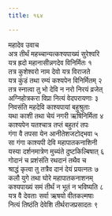 ```yaml
---
title: १६४

---
```

महादेव उवाच  
अत्र तीर्थं महच्चान्यत्कश्यपाख्यं सुरेश्वरि  
यत्र ह्रदो महानासीन्नगदेव विनिर्मितः १  
तत्र कुशेश्वरो नाम देवो यत्र विराजते  
यत्र कुंडं तथा रम्यं कश्यपेन विनिर्मितम् २  
तत्र स्नात्वा तु भो देवि न नरो निरयं व्रजेत्  
अग्निहोत्रकरा विप्रा नित्यं वेदपरायणाः ३  
निवसंति महदेवि काश्यपायां बहुश्रुताः  
यथा काशी तथा चेयं नगरी ऋषिनिर्मिता ४  
काश्यपेन यतश्चात्र तप्तं बहुतरं तपः  
गंगा वै तपसा येन आनीतेशजटोद्भवा ५  
सा गंगा काश्यपी देवि महापातकनाशिनी  
यस्या दर्शनमात्रेण मुच्यंते दुष्टकिल्बिषात् ६  
गोदानं च प्रशंसंति रथदानं तथैव च  
श्राद्धं कृत्वा तु तत्रैव दानं देयं प्रयत्नतः ७  
कलौ युगे तथा घोरे महापातकनाशनम्  
कश्यपाख्यं समं तीर्थं न भूतं न भविष्यति ८  
यत्र वै देवताः सर्वा ऋषयो वीतकल्मषाः  
नित्यं तिष्ठंति देवेशि तीर्थराजप्रसादतः ९